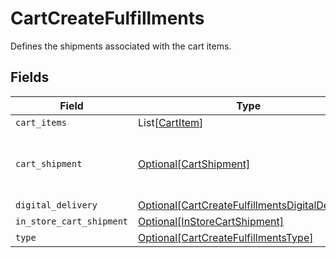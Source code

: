 # CartCreateFulfillments

Defines the shipments associated with the cart items.


## Fields

| Field                                                                                                           | Type                                                                                                            | Required                                                                                                        | Description                                                                                                     |
| --------------------------------------------------------------------------------------------------------------- | --------------------------------------------------------------------------------------------------------------- | --------------------------------------------------------------------------------------------------------------- | --------------------------------------------------------------------------------------------------------------- |
| `cart_items`                                                                                                    | List[[CartItem](../../models/shared/cartitem.md)]                                                               | :heavy_minus_sign:                                                                                              | N/A                                                                                                             |
| `cart_shipment`                                                                                                 | [Optional[CartShipment]](../../models/shared/cartshipment.md)                                                   | :heavy_minus_sign:                                                                                              | A cart that is being prepared for shipment                                                                      |
| `digital_delivery`                                                                                              | [Optional[CartCreateFulfillmentsDigitalDelivery]](../../models/shared/cartcreatefulfillmentsdigitaldelivery.md) | :heavy_minus_sign:                                                                                              | N/A                                                                                                             |
| `in_store_cart_shipment`                                                                                        | [Optional[InStoreCartShipment]](../../models/shared/instorecartshipment.md)                                     | :heavy_minus_sign:                                                                                              | N/A                                                                                                             |
| `type`                                                                                                          | [Optional[CartCreateFulfillmentsType]](../../models/shared/cartcreatefulfillmentstype.md)                       | :heavy_minus_sign:                                                                                              | N/A                                                                                                             |